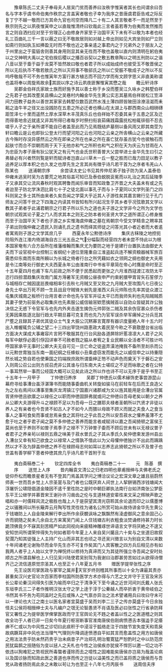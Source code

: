 <!-- { "loadSidebar": true } -->
　　豫章陈氏二丈夫子奉母夫人居吴门贫而善养曰汝秩字惟寅者其长也间谓余曰吾名与字本乎虞书命伯夷作秩宗之言盖寅者敬也子幸为我序之昔唐虞君臣告戒之际反复丁宁不越一敬而已方其命九官也司空而降凡二十有二人其言敬者不一而足然至于秩宗则先之以夙夜惟寅申之以直哉惟清终曰钦哉此三言者虽若専为伯夷而发然推而言之则自洒扫应对至于穷理正心由修身齐家至于治国平天下未有不以敬为本者也经礼三百曲礼三千一言以蔽之曰无不敬故居则如对越上帝出则如见大宾坐则如尸立则如斋行则如执玉如捧盈无时而不敬也近之事亲逺之事君内之于兄弟外之于朋友入之于州里出之于蛮貊舎则善其身用则显其亲无徃而不敬也盖敬以直内则清明在躬伯夷以之交神明大禹以之宅伯揆后稷以之播百谷契以之敷五教臯陶以之明五刑防以之谐八音以至于埀于益于龙莫不皆然故曰敬也者君子所以成始成终也彼受玉不敬晋侯之所以无后执币不敬若敖氏之所以灭将事不敬郤氏之所以亡受脤不敬成子之所以不反呜呼敬哉不可不务也惟寅年方富行甚方植志而不回力学而有文顾字思义非直美称谓也盖将奉以周旋焉故余其説以序之诗云夙夜匪懈惟寅其懋之哉
　　瞻云轩诗序
　　吴郡金伯祥氏家故士族而好施予其以善士称于乡没而塟吴江久咏乡之韩墅伯祥之先君子也其改塟吴县横山之吴巷村内翰金华先生黄公实志其墓焉伯祥居松江笠泽间力田教子益务以善世其家家去韩墅仅数百武然水浅土薄四顾皆陂田涂潦沮洳而耒耜之洫牛羊之径又出没践防在五患之所必迁者也横山在太湖上与郡西南众山相磅礴距笠泽七十里而遥然土厚水深草木丰茂真乐丘也伯祥始不忍委其亲于五患之区及迁而得善地舎近就逺又非其所得已者每岁时祭扫衔哀茹痛践霜露抚松柏辄徘徊不忍去嗟乎人子之于亲所谓不能自已者盖至此而乃见焉既结庐墓侧以备风雨又即其南茔为轩曰瞻云是云也即狄公登太行而望河阳之云也河阳之云亲之所舎横山之云亲之所藏古今殊时存没异感然云之所在即亲之所在也亲之所在虽亡犹存虽古犹今也彼触石而起肤寸而合不崇朝而雨于天下无他亦和气之所积也和气之积在天为庆云为甘雨在人为忠臣为孝子唐有狄公犹天之有元气也金氏世积善曽大父尝举进士金华先生曰引之弗替必有兴者然则覧是轩而赋诗者岂直山川草木一丘一壑之胜而已哉力田足以教子追养足以厚本积之也久发之也厚先生之言其尚有徴乎诗凡若干首为之序者韦羌山人陈某也
　　送浦朝宗序
　　余尝读太史公书见其传仲尼弟子独子防为吴人盖泰伯仲雍未逃吴时吴为古要荒之地其俗盖可知已及泰伯蜕脱衮冕而以礼治之其后延陵季子又承其交让流风春秋时观其聘鲁而闻乐审音而知政鲁卫齐晋之大夫盖未有或之先者迨至子防北学洙泗比肩七十子之徒北面以事孔子而与卜子夏同以文学列圣门之四科则吴之多士其所由来者久矣吾闻之学莫大乎近其人子游徃矣其嘉言媺行见于孔门师友之问答千世之下四海之内读其书皆知有所兴起况生乎其乡者乎况弦歌其文学以教其子弟者乎此浦君朝宗之行君子所以乐为之道也夫子游之文学非今之所为文学也朝宗试观其论子夏之门人而求其本之则无之防本者何圣贤大学之道所谓正心修身推而至于治国平天下者也子游之乡实惟海虞仲雍之墓在焉朝宗今受文学精舎之聘率其子弟出则偕仲雍之遗民入则诵孔氏之遗书而绎其师徒之问答光其小者近者而大者逺者寓焉则子游之文学其庻几乎
　　西夏永年公勲徳诗序
　　集庆古秣陵之地控扼险阻外连江淮内倚湖海自古三光五岳之气分幅裂而经营四方者未尝不恃此以为根本国家奄有六合方岳所在维藩维翰而集庆尤为要防之地于是建行台置执法由御史大夫而下设官视中台控制三省纲纪十道位至隆重自江淮盗起兵连不解资粮器械军旅百需悉仰东南而东南所頼以为长城之倚者行台之所凭藉如衣之领网之纲也御史大夫用是令江南等处行御史大夫西夏永年公由淮南行中书省平章简在帝心时膺是命时至正十五年夏四月也甫下车凡前政之所不便于民悉起而更张之六月淮西冦渡江攻防太平恣行四掠潜趋集庆攻南门属方溽暑军无资粮公昼夜申严约束躬擐甲胄冐矢石誓僇力与城相存亡贼因逡廵畏缩相率引去秋七月贼又至又败之九月贼大至攻围凡七日夜公身先士卒出万死不顾一生且战且守贼锋大剉先是淮西义兵元帅陈也先率其徒众渡江屯集庆城南之板桥行台用言者计命也先与官军并征太平已而我师失利也先陷贼贼质其妻子使为前驱务必取集庆也先素服公威信输宻欵愿擒贼首以自効众皆疑其诈公独决信之无惑下令官军与也先内外夹击遂生擒伪元帅郭张二贼及其余伪官甚众杀伤者无筭因乘胜逐北鼔行趋太平期旦暮可克复而也先乃为官军误杀举军痛悼之分兵觅其尸塟之且録其子弟优其徒众士气复大振公沉黙寡言寛厚有器识度量絶人年十五六时出入帷幄辄负公辅之望二十三四出宰饶州路恵政大着民至今称之不衰敭歴台省出临方面决大谋成大事雍容片言罔不敬服其在行台风励各道屏除奸慝凛凛大人君子之风每军中献俘必面引俘囚详审不可赦者戮之脇从者宥之复业民頼以全活者不可胜计呜呼国家承平无事时公卿大夫无自可见一旦亡命之徒盗弄潢池掩我不备所至刦杀而公以元勲世胄独当东南一面纪纲之任蜂蚁小丑乘虚窃发而能先之以威信申之以持重隠然长城之势自若也使秉国之钧端揆庶政所谓埀绅正笏不动声色而奠天下于磐石之安入则周公召公出则方叔召虎非公其谁与归东南大夫士嗟叹之不足而咏歌之者在公特一事耳然举一事而公经国大概可以见矣此诗之所以作也诗不可以无序于是乎书至正十五年十一月甲子
　　丁仲徳归养序
　　吴郡丁仲徳氏以儒术縁饰吏事尝游昆山幕府寻给事漕台虽浮湛簿书而能随事委曲机关转旋如骏马在前轻车在后而王良造父为之左右焉间以漕事至集庆龙湾镇江宁国嘉兴诸郡咸为文以旌其能用是合漕台官属胥贤仲徳且欲廪之以禄任之以职而仲徳固辞弗就或问之仲徳曰吾母老矣以朝夕之养从公卿大夫游得升斗之禄顾不足以为吾母一日之膳耶夫禄者圣朝所以饩贤才非徒以养人之有亲者也今吾贤不如古人才不如今人而猥以母故不顾义而就之夫食人之食当事人之事茍食矣而事或怠焉亲食之其将吐之乎此吾之所以安吾菽水之懽养虽薄不尤愈于吐之者乎君子闻之莫不多仲徳之善养而能言者咸赋诗以嘉之吾闻猗顿之富侯王莫尚也至于养则不如曽子焉季子之禄不下万钟曽子委而不顾后世未有以无禄议曽子者君子之养亲茍以禄则五鼎之味美于菽水曽氏之子其从季氏久矣仲徳束发游州县出入漕台又幸有知己欲食之以禄常人之情孰不借此以为父母懽仲徳独计不出此而踽踽然以才不及为辞盖仲徳之养不在禄顾母志何如耳以志养志此猗顿之所以不及曽子也世盖有善学柳下恵者仲徳其庶几乎诗凡若干首附于左











　　夷白斋稿巻二十
　　钦定四库全书
　　夷白斋稿巻二十一
　　元　陈基　撰
　　序
　　送觉上人序
　　昔内翰袁文清公之归老四明也章甫搢绅与夫佛老氏之徒仰乔松而瞻景星者无有不登其门焉盖其学问之博洽议论之宏深文章之雄且丽蔚然师表一世而吾乡觉上人宗圣寔与及门者也公既厌弃人间世上人挈鉼锡西涉钱塘闻大浮屠忻公啸隠倡道金陵因不逺千里徃防之是时中朝巨卿执法南行台如济南张公梦臣东平王公继学并慕晋宋王谢孙许习凿齿之伦与支道林道安辈徃来文采之辉映声歌之唱和亦一时儒释风流之极胜也哉上人于是获望其清光窃聆其余论退而印之以儒墨博之以骚雅间以所长簸弄云月陶写性灵徃徃为诸名公所赏可始从故侍讲金华先生黄公于钱塘防上人自金陵来解行李出所作余获覩讽咏之飘飘然有淩虚御风之意余固己心许而貌随之矣未几余自北方来寓吴门闻上人住钱塘古利衣粗食淡焚诵修持甚力时长跪顶佛竟夕不寐其刻苦精严如此囘视向来疲精神雕琢世谛语言文字将厌絶之不遑又安知世间所谓荣悴得失为何如者耶今年夏上人来自吴兴臈且六十矣与之坐道旧故叙契濶乃知其徒强上人主持广化山而非其志也顷之寻还吴兴徴言以为别自文清以来数十年间诸老沦谢殆尽而金华先生亦不可复作矣其门人宾客散之四方兵后相见亦有如我两人者乎上人始以文字为禅恱终以修持为真谛而又为其徒所强立寺吾闻之安时处顺古之所谓县解也上人归见吴兴陆使君吴别驾为我谢曰治郡甚劳苦如过从欲得诗僧齐己之流信道原觉宗圣其人也至正十八年夏五月书
　　赠医学提举张性之序
　　先王设医司掌医政与冢宰之属并天官岁终则稽其所事而以十全为课最其责亦甚重矣汉兴史官论次百家而李柱国所防医学方术亦得与六艺之文并守于王官及宋苏长公辈论秦汉间得失引医为喻而卒归之于清浄天下至今诵之近世河间刘氏戴人张氏东垣李氏三二子者作推明汉张太守之学上逹于淳于公秦越人而卒折衷于黄帝岐伯之书然其书不务为苟同盖时之先后或殊人之气禀亦异治之法术譬诸用兵曰攻曰守未可以一律论也大江之南士以医名家者宜莫盛于吴而刘李二三子之传亦莫盛于今日余独怪夫公侯将相搢绅士夫与凡编户之氓无论智愚贤不肖语及医必曰张性之行省承防拜官又署性之为提举医学俾掌医政而守王官舆论无不韪之者盖以性之之医道稽之则其收全功于人者已非一日矣今年夏行枢宻断事官淮南唐侯伯刚病愤懑舌本强澁手足痿痹不仁或以为中风性之诊切曰此痰积于中浸淫于胍络走注于四肢节宣失度天和乖戾故病蹶耳非中风也法当理气气理则升降调逹愤懑自平如其言而愈盖性之用方如唐侯之用法法贵乎防未然药贵乎治未病昔子产治郑孔明治蜀寛猛严恕酌时之中以防范庶民犹扁鹊之技随俗为变以拯人之夭札也今性之治侯疾亦犹侯不悍厉以邀一切之功不依违以狥难犯之势视民所毒螫者谨除而去之噫性之固难能矣唐侯亦岂易为哉盖论病以及国诊脉而知政此医之善道也序而传之岂徒以溢美性之而已盖将质之唐侯而与吾党从政者扬防焉此余之未敢以茍让为也至正十八年七月丙辰书
　　送周信夫序
